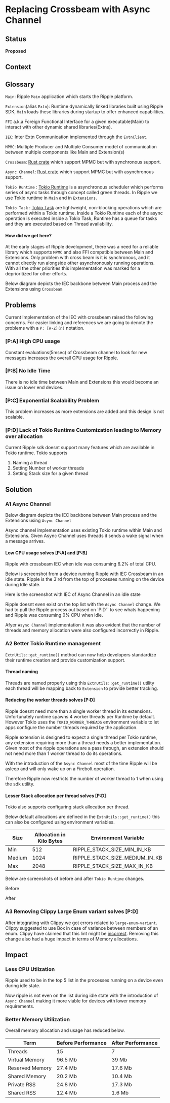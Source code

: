 # Replacing Crossbeam with Async Channel

## Status

__**Proposed**__

## Context

## Glossary
`Main`: Ripple `Main` application which starts the Ripple platform.

`Extension`(alias `Extn`): Runtime dynamically linked libraries built using Ripple SDK, `Main` loads these libraries during startup to offer enhanced capabilities.

`FFI` a.k.a Foreign Functional Interface for a given executable(Main) to interact with other dynamic shared libraries(Extns).

`IEC`: Inter Extn Communication implemented through the `ExtnClient`.

`MPMC`: Multiple Producer and Multiple Consumer model of communication between multiple components like Main and Extension(s)

`Crossbeam`: [Rust crate](https://docs.rs/crossbeam/latest/crossbeam/index.html) which support MPMC but with synchronous support.

`Async Channel`: [Rust crate](https://docs.rs/async-channel/latest/async_channel/) which support MPMC but with asynchronous support.

`Tokio Runtime` : [Tokio Runtime](https://docs.rs/tokio/latest/tokio/runtime/index.html) is a asynchronous scheduler which performs series of async tasks through concept called green threads. In Ripple we use Tokio runtime in `Main` and in `Extensions`. 

`Tokio Task` : [Tokio Task](https://docs.rs/tokio/latest/tokio/#working-with-tasks) are lightweight, non-blocking operations which are performed within a Tokio runtime. 
Inside a Tokio Runtime each of the async operation is executed inside a Tokio Task, Runtime has a queue for tasks and they are executed based on Thread availability.


#### How did we get here?
At the early stages of Ripple development, there was a need for a reliable library which supports `MPMC` and also FFI compatible between Main and Extensions.
Only problem with cross beam is it is synchronous, and it cannot directly run alongside other asynchronously running operations. With all the other priorities this implementation was marked for a deprioritized for other efforts.


Below diagram depicts the IEC backbone between Main process and the Extensions using `Crossbeam`
<!-- ![Current IEC Backbone with Crossbeam](./images/crossbeam.jpeg) -->

## Problems
Current Implementation of the IEC with crossbeam raised the following concerns.
For easier linking and references we are going to denote the problems with a `P: [A-Z](n)` notation.

### [P:A]  High CPU usage
Constant evaluations(5msec) of Crossbeam channel to look for new messages increases the overall CPU usage for Ripple.

### [P:B]  No Idle Time
There is no idle time between Main and Extensions this would become an issue on lower end devices.

### [P:C]  Exponential Scalability Problem
This problem increases as more extensions are added and this design is not scalable.

### [P:D] Lack of Tokio Runtime Customization leading to Memory over allocation
Current Ripple sdk doesnt support many features which are available in Tokio runtime. Tokio supports
1. Naming a thread
2. Setting Number of worker threads
3. Setting Stack size for a given thread


## Solution

### A1 Async Channel

Below diagram depicts the IEC backbone between Main process and the Extensions using `Async Channel`
<!-- ![New IEC engine with Async Channel](./images/achannel.jpeg) -->

Async channel implementation uses existing Tokio runtime within Main and Extensions. Given Async Channel uses threads it sends a wake signal when a message arrives.

#### Low CPU usage solves [P:A] and [P:B]
Ripple with crossbeam IEC when idle was consuming 6.2% of total CPU.

Below is screenshot from a device running Ripple with IEC Crossbeam in an idle state.
Ripple is the 3'rd from the top of processes running on the device during Idle state.
<!-- ![Current IEC engine with Crossbeam Channel](./images/iec_crossbeam_top.jpg) -->

Here is the screenshot with IEC of Async Channel in an idle state
<!-- ![New IEC engine with Async Channel](./images/iec-async-channel.jpg) -->

Ripple doesnt even exist on the top list with the `Async Channel` change.
We had to pull the Ripple process out based on `PID`` to see whats happening and Ripple was consuming 0% CPU when idle.

<!-- ![New IEC engine with Async Channel](./images/iec-async-ripple.jpg) -->

Afyer `Async Channel` implementation it was also evident that the number of threads and memory allocation were also configured incorrectly in Ripple.

### A2 Better Tokio Runtime management
`ExtnUtils::get_runtime()` method can now help developers standardize their runtime creation and provide customization support.

#### Thread naming
Threads are named properly using this `ExtnUtils::get_runtime()` utility each thread will be mapping back to `Extension` to provide better tracking.

#### Reducing the worker threads solves [P:D]
Ripple doesnt need more than a single worker thread in its extensions.
Unfortunately runtime spawns 4 worker threads per Runtime by default. However Tokio uses the `TOKIO_WORKER_THREADS` environment variable to let apps configure the number
threads required by the application.

Ripple extension is designed to expect a single thread per Tokio runtime, any extension requiring more than a thread needs a better implementation.
Given most of the ripple operations are a pass through, an extension should not need more than 1 worker thread to do its operations.

With the introduction of the `Async Channel` most of the time Ripple will be asleep and will only wake up on a Firebolt operation.

Therefore Ripple now restricts the number of worker thread to 1 when using the sdk utility.

#### Lesser Stack allocation per thread solves [P:D]
Tokio also supports configuring stack allocation per thread. 

Below default allocations are defined in the `ExtnUtils::get_runtime()` this can also be configured using environment variables.

| Size      | Allocation in Kilo Bytes | Environment Variable|
| ----------- | ----------- | ----------- |
| Min      | 512       |  RIPPLE_STACK_SIZE_MIN_IN_KB |
| Medium   | 1024        | RIPPLE_STACK_SIZE_MEDIUM_IN_KB | 
| Max      | 2048        | RIPPLE_STACK_SIZE_MAX_IN_KB |

Below are screenshots of before and after `Tokio Runtime` changes.

Before

<!-- ![Before Runtime updates](./images/thread_before.jpg) -->

After

<!-- ![After Runtime updates](./images/threadafter.jpg) -->


### A3 Removing Clippy Large Enum variant solves [P:D]

After integrating with Clippy we got errors related to `large-enum-variant`. Clippy suggested to use Box<Values> in case of variance between members of an enum. Clippy have claimed that this lint might be [incorrect](https://rust-lang.github.io/rust-clippy/master/index.html#/large_enum_variant). Removing this change also had a huge impact in terms of Memory allocations.


## Impact

### Less CPU Utlization

Ripple used to be in the top 5 list in the processes running on a device even during idle state. 
<!-- ![Current IEC engine with Crossbeam Channel](./images/iec_crossbeam_top.jpg) -->


Now ripple is not even on the list during idle state with the introduction of `Async Channel` making it more viable for devices with lower memory requirements.
<!-- ![New IEC engine with Async Channel](./images/iec-async-channel.jpg) -->



### Better Memory Utilization


Overall memory allocation and usage has reduced below.

| Term      | Before Performance | After Performance|
| ----------- | ----------- | ----------- |
| Threads | 15 | 7 |
| Virtual Memory | 96.5 Mb | 39 Mb | 
| Reserved Memory | 27.4 Mb | 17.6 Mb |
| Shared Memory | 20.2 Mb | 10.4 Mb|
| Private RSS | 24.8 Mb | 17.3 Mb| 
| Shared RSS | 12.4 Mb | 1.6 Mb|


